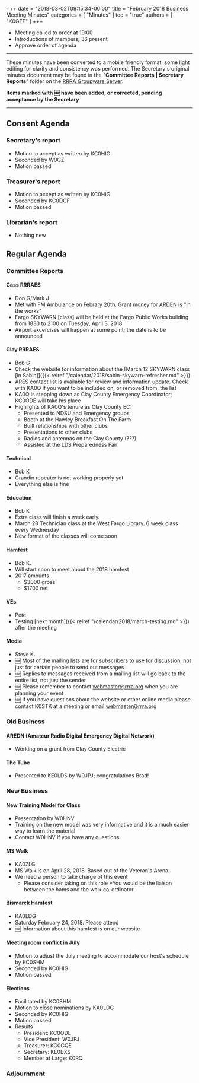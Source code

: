 +++
date = "2018-03-02T09:15:34-06:00"
title = "February 2018 Business Meeting Minutes"
categories = [ "Minutes" ]
toc = "true"
authors = [ "K0GEF" ]
+++
* Meeting called to order at 19:00 
* Introductions of members; 36 present
* Approve order of agenda

<!--more-->

---

These minutes have been converted to a mobile friendly format; some light
editing for clarity and consistency was performed. The Secretary's original
minutes document may be found in the "**Committee Reports | Secretary
Reports**" folder on the [RRRA Groupware Server](https://cloud.rrra.org/). 

**Items marked with :new: have been added, or corrected, pending
acceptance by the Secretary**

---

## Consent Agenda 

### Secretary's report
* Motion to accept as written by KC0HIG
* Seconded by W0CZ
* Motion passed

### Treasurer's report
* Motion to accept as written by KC0HIG
* Seconded by KC0DCF
* Motion passed

### Librarian's report
* Nothing new

## Regular Agenda

### Committee Reports 

#### Cass RRRAES
* Don G/Mark J
* Met with FM Ambulance on Febrary 20th. Grant money for ARDEN is "in the works"
* Fargo SKYWARN [class] will be held at the Fargo Public Works building from 1830 to 2100 on Tuesday, April 3, 2018
* Airport excercises will happen at some point; the date is to be announced

#### Clay RRRAES
* Bob G
* Check the website for information about the [March 12 SKYWARN class \[in Sabin\]]({{< relref "/calendar/2018/sabin-skywarn-refresher.md" >}})
* ARES contact list is available for review and information update. Check with KA0Q if you want to be included on, or removed from, the list
* KA0Q is stepping down as Clay County Emergency Coordinator; KC0ODE will take his place
* Highlights of KA0Q's tenure as Clay County EC:
    * Presented to NDSU and Emergency groups
    * Booth at the Hawley Breakfast On The Farm
    * Built relationships with other clubs
    * Presentations to other clubs 
    * Radios and antennas on the Clay County (???)
    * Assisted at the LDS Preparedness Fair

#### Technical
* Bob K
* Grandin repeater is not working properly yet
* Everything else is fine

#### Education
* Bob K
* Extra class will finish a week early.  
* March 28 Technician class at the West Fargo Library.  6 week class every Wednesday
* New format of the classes will come soon

#### Hamfest
* Bob K.
* Will start soon to meet about the 2018 hamfest
* 2017 amounts
    * $3000 gross
    * $1700 net

#### VEs
* Pete
* Testing [next month]({{< relref "/calendar/2018/march-testing.md" >}}) after the meeting

#### Media
* Steve K.
* :new: Most of the mailing lists are for subscribers to use for discussion, not just for certain people to send out messages
* :new: Replies to messages received from a mailing list will go back to the entire list, not just the sender
* :new: Please remember to contact webmaster@rrra.org when you are planning your event
* :new: If you have questions about the website or other online media please contact K0STK at a meeting or email webmaster@rrra.org

### Old Business

#### AREDN (Amateur Radio Digital Emergency Digital Network)
* Working on a grant from Clay County Electric

#### The Tube
* Presented to KE0LDS by W0JPJ; congratulations Brad!

### New Business

#### New Training Model for Class
* Presentation by W0HNV
* Training on the new model was very informative and it is a much easier way to learn the material
* Contact W0HNV if you have any questions

#### MS Walk
* KA0ZLG
* MS Walk is on April 28, 2018.  Based out of the Veteran's Arena
* We need a person to take charge of this event
    * Please consider taking on this role
    *You would be the liaison between the hams and the walk co-ordinator.     

#### Bismarck Hamfest
* KA0LDG
* Saturday February 24, 2018.  Please attend
* :new: Information about this hamfest is on our website

#### Meeting room conflict in July
* Motion to adjust the July meeting to accommodate our host's schedule by KC0SHM
* Seconded by KC0HIG
* Motion passed

#### Elections
* Facilitated by KC0SHM
* Motion to close nominations by KA0LDG
* Seconded by KC0HIG
* Motion passed
* Results
    * President: KC0ODE
    * Vice President: W0JPJ
    * Treasurer: KC0GQE
    * Secretary: KE0BXS
    * Member at Large: K0RQ 

### Adjournment
